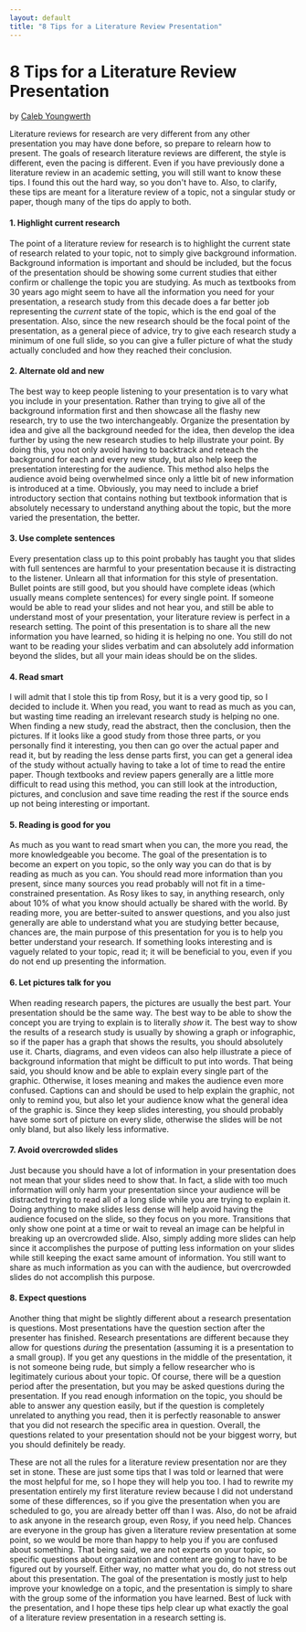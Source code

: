 ```yaml
---
layout: default
title: "8 Tips for a Literature Review Presentation"
---
```


# 8 Tips for a Literature Review Presentation

by [Caleb Youngwerth](https://cersonsky-lab.github.io/website/members/caleb_youngwerth)

Literature reviews for research are very different from any other presentation you may have done before, so prepare to relearn how to present. The goals of
research literature reviews are different, the style is different, even the pacing is different. Even if you have previously done a literature review in
an academic setting, you will still want to know these tips. I found this out the hard way, so you don't have to. Also, to clarify, these tips are meant
for a literature review of a topic, not a singular study or paper, though many of the tips do apply to both. 

#### 1. Highlight current research

The point of a literature review for research is to highlight the current state of research related to your topic, not to simply give background
information. Background information is important and should be included, but the focus of the presentation should be showing some current studies that
either confirm or challenge the topic you are studying. As much as textbooks from 30 years ago might seem to have all the information you need for your
presentation, a research study from this decade does a far better job representing the *current* state of the topic, which is the end goal of the
presentation. Also, since the new research should be the focal point of the presentation, as a general piece of advice, try to give each research study a
minimum of one full slide, so you can give a fuller picture of what the study actually concluded and how they reached their conclusion.

#### 2. Alternate old and new

The best way to keep people listening to your presentation is to vary what you include in your presentation. Rather than trying to give all of the
background information first and then showcase all the flashy new research, try to use the two interchangeably. Organize the presentation by idea and give
all the background needed for the idea, then develop the idea further by using the new research studies to help illustrate your point. By doing this, you
not only avoid having to backtrack and reteach the background for each and every new study, but also help keep the presentation interesting for the
audience. This method also helps the audience avoid being overwhelmed since only a little bit of new information is introduced at a time. Obviously, you
may need to include a brief introductory section that contains nothing but textbook information that is absolutely necessary to understand anything about
the topic, but the more varied the presentation, the better.

#### 3. Use complete sentences

Every presentation class up to this point probably has taught you that slides with full sentences are harmful to your presentation because it is
distracting to the listener. Unlearn all that information for this style of presentation. Bullet points are still good, but you should have complete ideas
(which usually means complete sentences) for every single point. If someone would be able to read your slides and not hear you, and still be able to
understand most of your presentation, your literature review is perfect in a research setting. The point of this presentation is to share all the new
information you have learned, so hiding it is helping no one. You still do not want to be reading your slides verbatim and can absolutely add information
beyond the slides, but all your main ideas should be on the slides.

#### 4. Read smart

I will admit that I stole this tip from Rosy, but it is a very good tip, so I decided to include it. When you read, you want to read as much as you can,
but wasting time reading an irrelevant research study is helping no one. When finding a new study, read the abstract, then the conclusion, then the
pictures. If it looks like a good study from those three parts, or you personally find it interesting, you then can go over the actual paper and read it,
but by reading the less dense parts first, you can get a general idea of the study without actually having to take a lot of time to read the entire paper.
Though textbooks and review papers generally are a little more difficult to read using this method, you can still look at the introduction, pictures, and
conclusion and save time reading the rest if the source ends up not being interesting or important.

#### 5. Reading is good for you

As much as you want to read smart when you can, the more you read, the more knowledgeable you become. The goal of the presentation is to become an expert
on you topic, so the only way you can do that is by reading as much as you can. You should read more information than you present, since many sources you
read probably will not fit in a time-constrained presentation. As Rosy likes to say, in anything research, only about 10% of what you know should actually
be shared with the world. By reading more, you are better-suited to answer questions, and you also just generally are able to understand what you are
studying better because, chances are, the main purpose of this presentation for you is to help you better understand your research. If something looks
interesting and is vaguely related to your topic, read it; it will be beneficial to you, even if you do not end up presenting the information.

#### 6. Let pictures talk for you

When reading research papers, the pictures are usually the best part. Your presentation should be the same way. The best way to be able to show the concept
you are trying to explain is to literally *show* it. The best way to show the results of a research study is usually by showing a graph or infographic, so
if the paper has a graph that shows the results, you should absolutely use it. Charts, diagrams, and even videos can also help illustrate a piece of
background information that might be difficult to put into words. That being said, you should know and be able to explain every single part of the graphic.
Otherwise, it loses meaning and makes the audience even more confused. Captions can and should be used to help explain the graphic, not only to remind you,
but also let your audience know what the general idea of the graphic is. Since they keep slides interesting, you should probably have some sort of picture
on every slide, otherwise the slides will be not only bland, but also likely less informative.

#### 7. Avoid overcrowded slides

Just because you should have a lot of information in your presentation does not mean that your slides need to show that. In fact, a slide with too much
information will only harm your presentation since your audience will be distracted trying to read all of a long slide while you are trying to explain it.
Doing anything to make slides less dense will help avoid having the audience focused on the slide, so they focus on you more. Transitions that only show
one point at a time or wait to reveal an image can be helpful in breaking up an overcrowded slide. Also, simply adding more slides can help since it
accomplishes the purpose of putting less information on your slides while still keeping the exact same amount of information. You still want to share as
much information as you can with the audience, but overcrowded slides do not accomplish this purpose.

#### 8. Expect questions

Another thing that might be slightly different about a research presentation is questions. Most presentations have the question section after the presenter
has finished. Research presentations are different because they allow for questions *during* the presentation (assuming it is a presentation to a small
group). If you get any questions in the middle of the presentation, it is not someone being rude, but simply a fellow researcher who is legitimately
curious about your topic. Of course, there will be a question period after the presentation, but you may be asked questions during the presentation. If
you read enough information on the topic, you should be able to answer any question easily, but if the question is completely unrelated to anything you
read, then it is perfectly reasonable to answer that you did not research the specific area in question. Overall, the questions related to your
presentation should not be your biggest worry, but you should definitely be ready.

These are not all the rules for a literature review presentation nor are they set in stone. These are just some tips that I was told or learned that were
the most helpful for me, so I hope they will help you too. I had to rewrite my presentation entirely my first literature review because I did not
understand some of these differences, so if you give the presentation when you are scheduled to go, you are already better off than I was. Also, do not be
afraid to ask anyone in the research group, even Rosy, if you need help. Chances are everyone in the group has given a literature review presentation at
some point, so we would be more than happy to help you if you are confused about something. That being said, we are not experts on your topic, so specific
questions about organization and content are going to have to be figured out by yourself. Either way, no matter what you do, do not stress out about this
presentation. The goal of the presentation is mostly just to help improve your knowledge on a topic, and the presentation is simply to share with the group
some of the information you have learned. Best of luck with the presentation, and I hope these tips help clear up what exactly the goal of a literature
review presentation in a research setting is.
